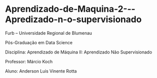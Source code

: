 # Aprendizado-de-Maquina-2---Apredizado-n-o-supervisionado

Furb – Universidade Regional de   Blumenau

Pós-Graduação em Data Science

Disciplina: Aprendizado de Máquina II: Aprendizado Não Supervisionado

Professor: Márcio Koch

Aluno: Anderson Luis Vinente Rotta

